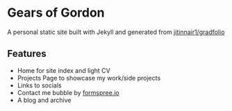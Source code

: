 # Gears of Gordon
A personal static site built with Jekyll and generated from [jitinnair1/gradfolio](https://github.com/jitinnair1/gradfolio)

## Features
- Home for site index and light CV
- Projects Page to showcase my work/side projects
- Links to socials
- Contact me bubble by [formspree.io](https://formspree.io/)
- A blog and archive
